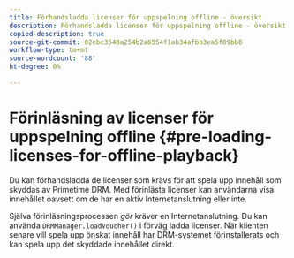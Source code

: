 ```yaml
---
title: Förhandsladda licenser för uppspelning offline - översikt
description: Förhandsladda licenser för uppspelning offline - översikt
copied-description: true
source-git-commit: 02ebc3548a254b2a6554f1ab34afbb3ea5f09bb8
workflow-type: tm+mt
source-wordcount: '88'
ht-degree: 0%

---
```


# Förinläsning av licenser för uppspelning offline {#pre-loading-licenses-for-offline-playback}

Du kan förhandsladda de licenser som krävs för att spela upp innehåll som skyddas av Primetime DRM. Med förinlästa licenser kan användarna visa innehållet oavsett om de har en aktiv Internetanslutning eller inte.

Själva förinläsningsprocessen *gör* kräver en Internetanslutning. Du kan använda `DRMManager.loadVoucher()` i förväg ladda licenser. När klienten senare vill spela upp önskat innehåll har DRM-systemet förinstallerats och kan spela upp det skyddade innehållet direkt.
